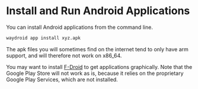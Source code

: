 # Install and Run Android Applications

You can install Android applications from the command line.

```bash
waydroid app install xyz.apk
```

The apk files you will sometimes find on the internet tend to only have arm support, and will therefore not work on x86\_64.

You may want to install [F-Droid](https://f-droid.org/) to get applications graphically. Note that the Google Play Store will not work as is, because it relies on the proprietary Google Play Services, which are not installed.

